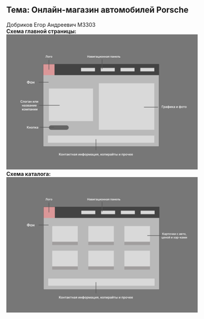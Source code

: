 ## Тема: Онлайн-магазин автомобилей Porsche

Добриков Егор Андреевич M3303  
**Схема главной страницы:**
![Landing Screenshot](https://github.com/IShowLean/Web-Course/blob/lab2/schemas/Landing.png)
**Схема каталога:**
![Catalog Screenshot](https://github.com/IShowLean/Web-Course/blob/lab2/schemas/Catalog.png)
